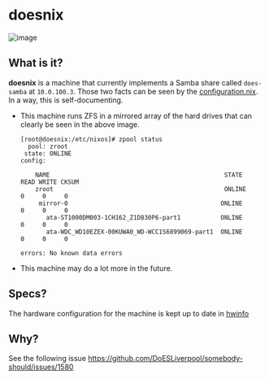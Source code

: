 # doesnix

![image](https://user-images.githubusercontent.com/26458780/122496094-1c0be700-cfe3-11eb-8c45-508b08f8cd79.png)

## What is it?
**doesnix** is a machine that currently implements a Samba share called `does-samba` at `10.0.100.3`. Those two facts can be seen by the [configuration.nix](configuration.nix). In a way, this is self-documenting.

- This machine runs ZFS in a mirrored array of the hard drives that can clearly be seen in the above image.

    ```
    [root@doesnix:/etc/nixos]# zpool status
      pool: zroot
     state: ONLINE
    config:
 
        NAME                                                STATE     READ WRITE CKSUM
        zroot                                               ONLINE       0     0     0
         mirror-0                                          ONLINE       0     0     0
           ata-ST1000DM003-1CH162_Z1D830P6-part1           ONLINE       0     0     0
           ata-WDC_WD10EZEX-00KUWA0_WD-WCC1S6899069-part1  ONLINE       0     0     0
 
    errors: No known data errors
    ```
- This machine may do a lot more in the future.

## Specs?
The hardware configuration for the machine is kept up to date in [hwinfo](metadata/hwinfo)

## Why?

See the following issue https://github.com/DoESLiverpool/somebody-should/issues/1580
